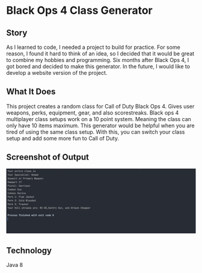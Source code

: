 # Black Ops 4 Class Generator

## Story
As I learned to code, I needed a project to build for practice. For some reason, I found it hard to think of an idea, so I decided that it would be great to combine my hobbies and programming. Six months after Black Ops 4, I got bored and decided to make this generator. In the future, I would like to develop a website version of the project.
## What It Does
This project creates a random class for Call of Duty Black Ops 4. Gives user weapons, perks, equipment, gear, and also scorestreaks. Black ops 4 multiplayer class setups work on a 10 point system. Meaning the class can only have 10 items maximum.
This generator would be helpful when you are tired of using the same class setup. With this, you can switch your class setup and add some more fun to Call of Duty.

## Screenshot of Output
![Output Screenshot](https://github.com/VintaviousG/BO4ClassGenerator/blob/master/BO4ClassGenerator_Output.png?raw=true)

## Technology
Java 8

